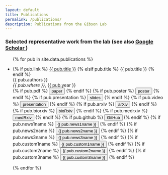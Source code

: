 ```yaml
---
layout: default
title: Publications
permalink: /publications/
description: Publications from the Gibson Lab
---
```

### Selected representative work from the lab (see also <a href="https://scholar.google.com/citations?user=epg4RggAAAAJ&hl=en"><i class="fa fa-graduation-cap"></i> Google Scholar </a>)

<ul>
{% for pub in site.data.publications %}
<li> <p>
{% if pub.link %} <a href="{{ pub.link }}">{{ pub.title }}</a>
{% elsif pub.title %} {{ pub.title }}
{% endif %}
<br>
{{ pub.authors }} <br>
<i>{{ pub.where }}</i>, {{ pub.year }} <br>
{% if pub.pdf %} <button name="button" onclick="window.location.href='{{ pub.pdf }}'"><i class="far fa-file-pdf"></i> paper</button> {% endif %}
{% if pub.poster %} <button name="button" onclick="window.location.href='{{ pub.poster }}'"><i class="far fa-file-pdf"></i> poster</button> {% endif %}
{% if pub.presentation %} <button name="button" onclick="window.location.href='{{ pub.presentation }}'"><i class="far fa-file-pdf"></i> slides</button> {% endif %}
{% if pub.video %} <button name="button" onclick="window.location.href='{{ pub.video }}'"><i class="fas fa-video"></i> presentation</button> {% endif %}
{% if pub.arxiv %} <button name="button" onclick="window.location.href='{{ pub.arxiv }}'">arXiv</button> {% endif %}
{% if pub.biorxiv %} <button name="button" onclick="window.location.href='{{ pub.biorxiv }}'">bioRxiv</button> {% endif %}
{% if pub.medrxiv %} <button name="button" onclick="window.location.href='{{ pub.medrxiv }}'">medRxiv</button> {% endif %}
{% if pub.github %} <button name="button" onclick="window.location.href='{{ pub.github }}'"><i class="fab fa-github"></i> GitHub</button> {% endif %}
{% if pub.news1name %} <button name="button" onclick="window.location.href='{{ pub.news1link }}'"><i class="far fa-newspaper"></i> {{ pub.news1name }}</button> {% endif %}
{% if pub.news2name %} <button name="button" onclick="window.location.href='{{ pub.news2link }}'"><i class="far fa-newspaper"></i> {{ pub.news2name }}</button> {% endif %}
{% if pub.news3name %} <button name="button" onclick="window.location.href='{{ pub.news3link }}'"><i class="far fa-newspaper"></i> {{ pub.news3name }}</button> {% endif %}
{% if pub.custom1name %} <button name="button" onclick="window.location.href='{{ pub.custom1link }}'">{{ pub.custom1name }}</button> {% endif %}
{% if pub.custom2name %} <button name="button" onclick="window.location.href='{{ pub.custom2link }}'">{{ pub.custom2name }}</button> {% endif %}
{% if pub.custom3name %} <button name="button" onclick="window.location.href='{{ pub.custom3link }}'">{{ pub.custom3name }}</button> {% endif %}

 </p>
</li>
{% endfor %}
</ul>
